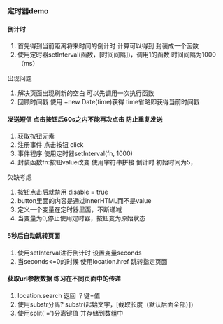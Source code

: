 ### 定时器demo
#### 倒计时
1. 首先得到当前距离将来时间的倒计时 计算可以得到 封装成一个函数
2. 使用定时器setInterval(函数，[时间间隔])，调用1的函数 时间间隔为1000（ms）

出现问题
1. 解决页面出现刷新的空白 可以先调用一次执行函数
2. 回顾时间戳 使用 +new Date(time)获得 time省略即获得当前时间戳


#### 发送短信 点击按钮后60s之内不能再次点击 防止重复发送
1. 获取按钮元素
2. 注册事件 点击按钮 click 
3. 事件程序 使用定时器setInterval(fn, 1000) 
4. 封装函数fn:按钮value改变 使用字符串拼接 倒计时 初始时间为5，

欠缺考虑
1. 按钮点击后就禁用 disable = true
2. button里面的内容是通过innerHTML而不是value
3. 定义一个变量在定时器里面，不断递减
4. 当变量为0,停止使用定时器，按钮变为原始状态


#### 5秒后自动跳转页面
1. 使用setInterval进行倒计时 设置变量seconds
2. 当seconds<=0的时候 使用location.href 跳转指定页面


#### 获取url参数数据 练习在不同页面中的传递
1. location.search 返回 ？键=值
2. 使用substr分离? substr(起始文字，[截取长度（默认后面全部）])
3. 使用split('=')分离键值 并存储到数组中
